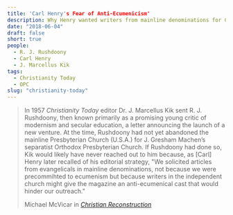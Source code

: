```yaml
---
title: 'Carl Henry's Fear of Anti-Ecumenicism'
description: Why Henry wanted writers from mainline denominations for Christianity Today.
date: "2018-06-04"
draft: false
short: true
people:
  - R. J. Rushdoony
  - Carl Henry
  - J. Marcellus Kik
tags:
  - Christianity Today
  - OPC
slug: "christianity-today"
---
```


<blockquote class="blockquote">
  <p class="mb-0">In 1957 <em>Christianity Today</em> editor Dr. J. Marcellus Kik sent R. J. Rushdoony, then known primarily as a promising young critic of modernism and secular education, a letter announcing the launch of a new venture. At the time, Rushdoony had not yet abandoned the mainline Presbyterian Church (U.S.A.) for J. Gresham Machen’s separatist Orthodox Presbyterian Church. If Rushdoony had done so, Kik would likely have never reached out to him because, as [Carl] Henry later recalled of his editorial strategy, "We solicited articles from evangelicals in mainline denominations, not because we were precommihted to ecumenism but because writers in the independent church might give the magazine an anti-ecumenical cast that would hinder our outreach."</p>
  <footer class="blockquote-footer">Michael McVicar in <cite title="Source Title"><a href="https://amzn.to/2JgtHZ6">Christian Reconstruction</a></cite></footer>
</blockquote>
